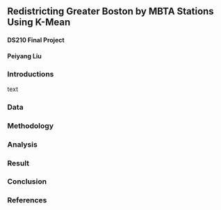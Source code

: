 ## Redistricting Greater Boston by MBTA Stations Using K-Mean 
#### DS210 Final Project
#### Peiyang Liu
### Introductions
text
### Data
### Methodology
### Analysis
### Result
### Conclusion
### References
